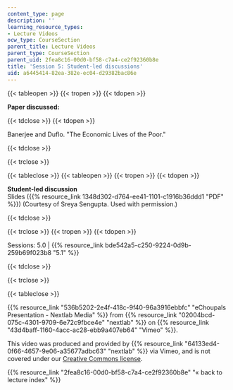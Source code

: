 ```yaml
---
content_type: page
description: ''
learning_resource_types:
- Lecture Videos
ocw_type: CourseSection
parent_title: Lecture Videos
parent_type: CourseSection
parent_uid: 2fea8c16-00d0-bf58-c7a4-ce2f92360b8e
title: 'Session 5: Student-led discussions'
uid: a6445414-82ea-382e-ec04-d29382bac86e
---
```


{{< tableopen >}}
{{< tropen >}}
{{< tdopen >}}


**Paper discussed:**


{{< tdclose >}}
{{< tdopen >}}


Banerjee and Duflo. "The Economic Lives of the Poor."


{{< tdclose >}}

{{< trclose >}}

{{< tableclose >}}
{{< tableopen >}}
{{< tropen >}}
{{< tdopen >}}


**Student-led discussion**  
Slides ({{% resource_link 1348d302-d764-ee41-1101-c1916b36ddd1 "PDF" %}}) (Courtesy of Sreya Sengupta. Used with permission.)


{{< tdclose >}}

{{< trclose >}}
{{< tropen >}}
{{< tdopen >}}


Sessions: 5.0 | {{% resource_link bde542a5-c250-9224-0d9b-259b69f023b8 "5.1" %}}


{{< tdclose >}}

{{< trclose >}}

{{< tableclose >}}

{{% resource_link "536b5202-2e4f-418c-9f40-96a3916ebbfc" "eChoupals Presentation - Nextlab Media" %}} from {{% resource_link "02004bcd-075c-4301-9709-6e72c9fbce4e" "nextlab" %}} on {{% resource_link "43d4baff-1160-4acc-ac28-ebb9a407eb64" "Vimeo" %}}.

This video was produced and provided by {{% resource_link "64133ed4-0f66-4657-9e06-a35677adbc63" "nextlab" %}} via Vimeo, and is not covered under our [Creative Commons license](/terms/#cc).

{{% resource_link "2fea8c16-00d0-bf58-c7a4-ce2f92360b8e" "« back to lecture index" %}}